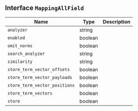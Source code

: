 ## Interface `MappingAllField`

| Name | Type | Description |
| - | - | - |
| `analyzer` | string | &nbsp; |
| `enabled` | boolean | &nbsp; |
| `omit_norms` | boolean | &nbsp; |
| `search_analyzer` | string | &nbsp; |
| `similarity` | string | &nbsp; |
| `store_term_vector_offsets` | boolean | &nbsp; |
| `store_term_vector_payloads` | boolean | &nbsp; |
| `store_term_vector_positions` | boolean | &nbsp; |
| `store_term_vectors` | boolean | &nbsp; |
| `store` | boolean | &nbsp; |
